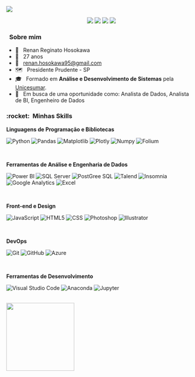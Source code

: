

</p align="center">
<img src="https://i.imgur.com/nSZtljv.png" />  

<p align="center">
 
  <a href="https://www.linkedin.com/in/renanhosokawa/" alt="Linkedin">
   <img src="https://img.shields.io/badge/LinkedIn-0A66C2.svg?style=for-the-badge&logo=LinkedIn&logoColor=white"/></a>

  <a href="https://whatsa.me/5518996698522/?t=Ol%C3%A1,%20Renan." alt="WhatsApp">
  <img src="https://img.shields.io/badge/WhatsApp-25D366.svg?style=for-the-badge&logo=WhatsApp&logoColor=white"/></a>

  <a href="https://www.facebook.com/RenanHosokawa" alt="Facebook">
  <img src="https://img.shields.io/badge/Facebook-1877F2.svg?style=for-the-badge&logo=Facebook&logoColor=white"/></a>

  <a href="https://www.instagram.com/rnnhosokawa" alt="Instagram">
  <img src="https://img.shields.io/badge/Instagram-E4405F.svg?style=for-the-badge&logo=Instagram&logoColor=white"/></a>
</p>  


<p align="center">
 
<h3> &nbsp; Sobre mim </h3>
 
- 👦 &nbsp; Renan Reginato Hosokawa
- 📅 &nbsp; 27 anos
- 📧 &nbsp; renan.hosokawa95@gmail.com
- 🗺️  &nbsp; Presidente Prudente - SP
- 🎓 &nbsp; Formado em **Análise e Desenvolvimento de Sistemas** pela <a href="https://www.unicesumar.edu.br/home/">Unicesumar</a>.
- 💼 &nbsp; Em busca de uma oportunidade como: Analista de Dados, Analista de BI, Engenheiro de Dados




<h3> :rocket: &nbsp;Minhas Skills </h3>

<p align="center"></p>

**Linguagens de Programação e Bibliotecas**

  
  ![Python](https://img.shields.io/badge/python-3670A0?style=for-the-badge&logo=python&logoColor=ffdd54)
  ![Pandas](https://img.shields.io/badge/Pandas-2C2D72?style=for-the-badge&logo=pandas&logoColor=white)
  ![Matplotlib](https://img.shields.io/badge/Matplotlib-%23ffffff.svg?style=for-the-badge&logo=Matplotlib&logoColor=black)
  ![Plotly](https://img.shields.io/badge/Plotly-%233F4F75.svg?style=for-the-badge&logo=plotly&logoColor=white)
  ![Numpy](https://img.shields.io/badge/NumPy-013243.svg?style=for-the-badge&logo=NumPy&logoColor=white)
  ![Folium](https://img.shields.io/badge/Folium-77B829.svg?style=for-the-badge&logo=Folium&logoColor=white)
  
  <p align="center"> &nbsp; </p>
        
**Ferramentas de Análise e Engenharia de Dados**

  ![Power BI](https://img.shields.io/badge/PowerBI-F2C811?style=for-the-badge&logo=Power%20BI&logoColor=black)
  ![SQL Server](https://img.shields.io/badge/Microsoft%20SQL%20Server-CC2927?style=for-the-badge&logo=microsoft%20sql%20server&logoColor=white)
  ![PostGree SQL](https://img.shields.io/badge/PostgreSQL-316192?style=for-the-badge&logo=postgresql&logoColor=white)
  ![Talend](	https://img.shields.io/badge/Talend-FF6D70?style=for-the-badge&logo=Talend&logoColor=white)
  ![Insomnia](https://img.shields.io/badge/Insomnia-4000BF.svg?style=for-the-badge&logo=Insomnia&logoColor=white)
  ![Google Analytics](https://img.shields.io/badge/Google%20Analytics-E37400?style=for-the-badge&logo=google%20analytics&logoColor=white)
  ![Excel](https://img.shields.io/badge/Microsoft%20Excel-217346.svg?style=for-the-badge&logo=Microsoft-Excel&logoColor=white) 
  
  <p align="center"> &nbsp; </p>
  
  **Front-end e Design**
  
  ![JavaScript](https://img.shields.io/badge/JavaScript-323330?style=for-the-badge&logo=javascript&logoColor=F7DF1E)
  ![HTML5](https://img.shields.io/badge/HTML5-E34F26?style=for-the-badge&logo=html5&logoColor=white)
  ![CSS](https://img.shields.io/badge/CSS3-1572B6?style=for-the-badge&logo=css3&logoColor=white)
  ![Photoshop](https://img.shields.io/badge/Adobe%20Photoshop-31A8FF?style=for-the-badge&logo=Adobe%20Photoshop&logoColor=black)
  ![Illustrator](https://img.shields.io/badge/adobe%20illustrator-%23FF9A00.svg?style=for-the-badge&logo=adobe%20illustrator&logoColor=white)
  
  <p align="center"> &nbsp; </p>
  
**DevOps**

  ![Git](https://img.shields.io/badge/Git-F05032.svg?style=for-the-badge&logo=Git&logoColor=white)
  ![GitHub](https://img.shields.io/badge/GitHub-181717.svg?style=for-the-badge&logo=GitHub&logoColor=white)
  ![Azure](https://img.shields.io/badge/azure-%230072C6.svg?style=for-the-badge&logo=microsoftazure&logoColor=white)

<p align="center"> &nbsp; </p>


**Ferramentas de Desenvolvimento**

  ![Visual Studio Code](https://img.shields.io/badge/Visual%20Studio-5C2D91.svg?style=for-the-badge&logo=Visual-Studio&logoColor=white)
  ![Anaconda](https://img.shields.io/badge/Anaconda-%2344A833.svg?style=for-the-badge&logo=anaconda&logoColor=white)
  ![Jupyter](https://img.shields.io/badge/jupyter-%23FA0F00.svg?style=for-the-badge&logo=jupyter&logoColor=white)
 

<br/>

<a href="https://github.com/datahosokawa">
  <img height="180em" src="https://github-readme-stats.vercel.app/api?username=datahosokawa&theme=dracula&show_icons=true" />
</a>

<br/>



